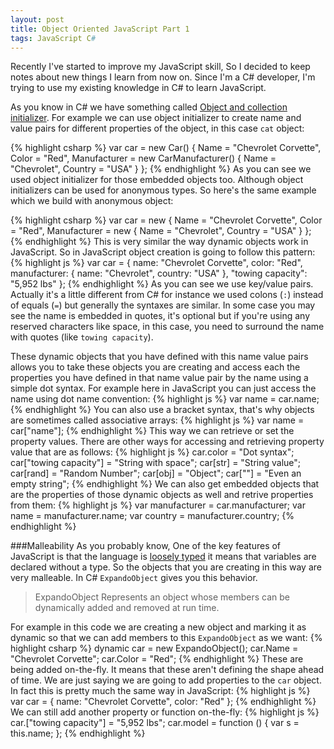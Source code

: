 ```yaml
---
layout: post
title: Object Oriented JavaScript Part 1
tags: JavaScript C#
---
```

Recently I've started to improve my JavaScript skill, So I decided to keep notes about new things I learn from now on.
Since I'm a C# developer, I'm trying to use my existing knowledge in C# to learn JavaScript.  

As you know in C# we have something called [Object and collection initializer](https://msdn.microsoft.com/en-us/library/bb384062.aspx). For example we can use object initializer to create name and value pairs for different properties of the object, in this case `cat` object:

{% highlight csharp %}
var car = new Car()
{ 
    Name = "Chevrolet Corvette", 
    Color = "Red", 
    Manufacturer = new CarManufacturer() 
    { 
        Name = "Chevrolet", 
        Country = "USA" 
    } 
};
{% endhighlight %}
As you can see we used object initializer for those embedded objects too.
Although object initializers can be used for anonymous types. So here's the same example which we build with anonymous object:

{% highlight csharp %}
var car = new { 
    Name = "Chevrolet Corvette", 
    Color = "Red", 
    Manufacturer = new { 
        Name = "Chevrolet", 
        Country = "USA" 
    } 
};
{% endhighlight %}
This is very similar the way dynamic objects work in JavaScript. So in JavaScript object creation is going to follow this pattern:
{% highlight js %}
var car = { 
    name: "Chevrolet Corvette", 
    color: "Red", 
    manufacturer: { 
        name: "Chevrolet", 
        country: "USA" 
    },
    "towing capacity": "5,952 lbs" 
};
{% endhighlight %}
As you can see we use key/value pairs. Actually it's a little different from C# for instance we used colons (`:`) instead of equals (`=`) but generally the syntaxes are similar. In some case you may see the name is embedded in quotes, it's optional but if you're using any reserved characters like space, in this case, you need to surround the name with quotes (like `towing capacity`).

These dynamic objects that you have defined with this name value pairs allows you to take these objects you are creating and access each the properties you have defined in that name value pair by the name using a simple dot syntax. For example here in JavaScript you can just access the name using dot name convention:
{% highlight js %}
var name = car.name;
{% endhighlight %}
You can also use a bracket syntax, that's why objects are sometimes called associative arrays:
{% highlight js %}
var name = car["name"];
{% endhighlight %}
This way we can retrieve or set the property values. There are other ways for accessing and retrieving property value that are as follows:
{% highlight js %}
car.color                = "Dot syntax";
car["towing capacity"]   = "String with space";
car[str]                 = "String value";
car[rand]                = "Random Number";
car[obj]                 = "Object";
car[""]                  = "Even an empty string"; 
{% endhighlight %}
We can also get embedded objects that are the properties of those dynamic objects as well and retrive properties from them:
{% highlight js %}
var manufacturer = car.manufacturer;
var name = manufacturer.name;
var country = manufacturer.country;
{% endhighlight %}

###Malleability
As you probably know, One of the key features of JavaScript is that the language is [loosely typed](http://blog.jeremymartin.name/2008/03/understanding-loose-typing-in.html) it means that variables are declared without a type. So the objects that you are creating in this way are very malleable. In C# `ExpandoObject` gives you this behavior.

> ExpandoObject Represents an object whose members can be dynamically added and removed at run time.

For example in this code we are creating a new object and marking it as dynamic so that we can add members to this `ExpandoObject` as we want:
{% highlight csharp %}
dynamic car  = new ExpandoObject();
car.Name = "Chevrolet Corvette";
car.Color = "Red";
{% endhighlight %}
These are being added on-the-fly. It means that these aren't defining the shape ahead of time. We are just saying we are going to add properties to the `car` object. In fact this is pretty much the same way in JavaScript:
{% highlight js %}
var car = { 
    name: "Chevrolet Corvette", 
    color: "Red"
};
{% endhighlight %}
We can still add another property or function on-the-fly:
{% highlight js %}
car.["towing capacity"] = "5,952 lbs";
car.model = function () {
    var s = this.name;
};
{% endhighlight %}
